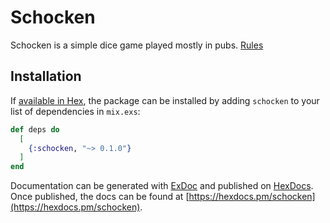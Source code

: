 # Schocken
Schocken is a simple dice game played mostly in pubs.
[Rules](https://de.wikipedia.org/wiki/Schocken)

## Installation

If [available in Hex](https://hex.pm/docs/publish), the package can be installed
by adding `schocken` to your list of dependencies in `mix.exs`:

```elixir
def deps do
  [
    {:schocken, "~> 0.1.0"}
  ]
end
```

Documentation can be generated with [ExDoc](https://github.com/elixir-lang/ex_doc)
and published on [HexDocs](https://hexdocs.pm). Once published, the docs can
be found at [https://hexdocs.pm/schocken](https://hexdocs.pm/schocken).

